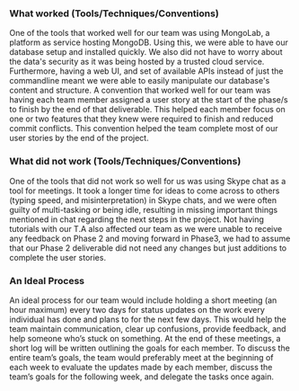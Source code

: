 ### What worked (Tools/Techniques/Conventions)

One of the tools that worked well for our team was using MongoLab, a platform as service hosting MongoDB. Using this, we were able to have our database setup and installed quickly. We also did not have to worry about the data's security as it was being hosted by a trusted cloud service. Furthermore, having a web UI, and set of available APIs instead of just the commandline meant we were able to easily manipulate our database's content and structure. A convention that worked well for our team was having each team member assigned a user story at the start of the phase/s to finish by the end of that deliverable. This helped each member focus on one or two features that they knew were required to finish and reduced commit conflicts. This convention helped the team complete most of our user stories by the end of the project. 

### What did not work (Tools/Techniques/Conventions)

One of the tools that did not work so well for us was using Skype chat as a tool for meetings. It took a longer time for ideas to come across to others (typing speed, and misinterpretation) in Skype chats, and we were often guilty of multi-tasking or being idle, resulting in missing important things mentioned in chat regarding the next steps in the project. Not having tutorials with our T.A also affected our team as we were unable to receive any feedback on Phase 2 and moving forward in Phase3, we had to assume that our Phase 2 deliverable did not need any changes but just additions to complete the user stories.

### An Ideal Process

An ideal process for our team would include holding a short meeting (an hour maximum) every two days for status updates on the work every individual has done and plans to for the next few days. This would help the team maintain communication, clear up confusions, provide feedback, and help someone who’s stuck on something. At the end of these meetings, a short log will be written outlining the goals for each member. To discuss the entire team’s goals, the team would preferably meet at the beginning of each week to evaluate the updates made by each member, discuss the team’s goals for the following week, and delegate the tasks once again. 
